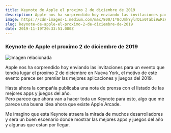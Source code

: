 ```yaml
---
title: Keynote de Apple el proximo 2 de diciembre de 2019
description: Apple nos ha sorprendido hoy enviando las invitaciones para un evento que tendra lugar el proximo 2 de diciembre en Nueva York, el motivo…
image: https://cdn-images-1.medium.com/max/800/1*8cUmkYylrDLx0Tabi9wRzA.jpeg
slug: keynote-de-apple-el-proximo-2-de-diciembre-de-2019
date: 2019-11-19T20:33:51.000Z
---
```


### Keynote de Apple el proximo 2 de diciembre de 2019

![Imagen relacionada](https://cdn-images-1.medium.com/max/800/1*8cUmkYylrDLx0Tabi9wRzA.jpeg)

Apple nos ha sorprendido hoy enviando las invitaciones para un evento que tendra lugar el proximo 2 de diciembre en Nueva York, el motivo de este evento parece ser premiar las mejores aplicaciones y juegos del 2019.

Hasta ahora la compañia publicaba una nota de prensa con el listado de las mejores apps y juegos del año.  
Pero parece que ahora van a hacer toda un Keynote para esto, algo que me parece una buena idea ahora que existe Apple Arcade.

Me imagino que esta Keynote atraera la mirada de muchos desarrolladores y sera un buen escenario donde mostrar las mejores apps y juegos del año y algunas que estan por llegar.
